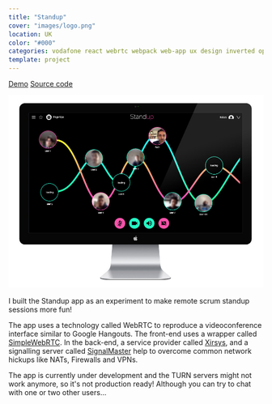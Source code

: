 ```yaml
---
title: "Standup"
cover: "images/logo.png"
location: UK
color: "#000"
categories: vodafone react webrtc webpack web-app ux design inverted open-source
template: project
---
```


<p class="align-center">
<a class="btn" href="https://fingertips-standup.herokuapp.com/" target="_blank">Demo</a>
<a class="btn" href="https://github.com/gazpachu/standup" target="_blank">Source code</a>
</p>

![](./images/1.jpg)

I built the Standup app as an experiment to make remote scrum standup sessions more fun!

The app uses a technology called WebRTC to reproduce a videoconference interface similar to Google Hangouts. The front-end uses a wrapper called [SimpleWebRTC](https://github.com/andyet/SimpleWebRTC). In the back-end, a service provider called [Xirsys](https://xirsys.com/), and a signalling server called [SignalMaster](https://github.com/andyet/signalmaster) help to overcome common network hickups like NATs, Firewalls and VPNs.

The app is currently under development and the TURN servers might not work anymore, so it's not production ready! Although you can try to chat with one or two other users...
